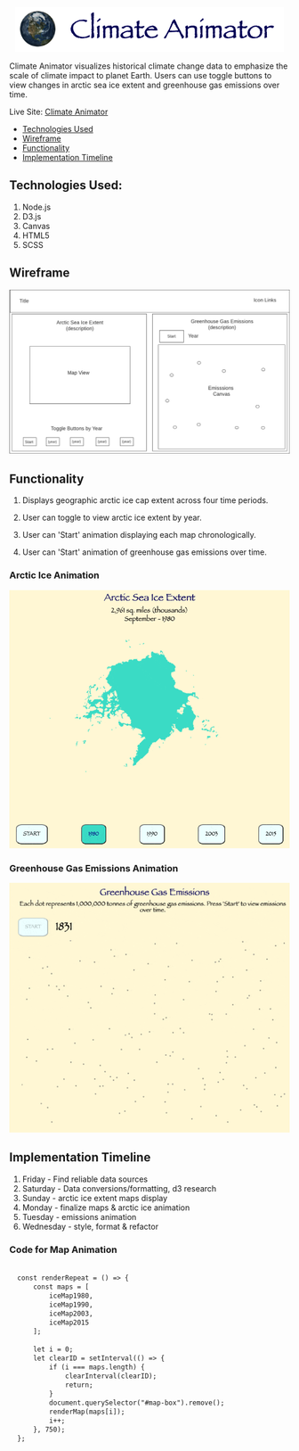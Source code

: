 <p align="center">
  <img src="./assets/website_logo.png">
</p>

Climate Animator visualizes historical climate change data to emphasize the scale of climate impact to planet Earth. Users can use toggle buttons to view changes in arctic sea ice extent and greenhouse gas emissions over time.

Live Site: [Climate Animator](https://sodea1.github.io/climate_animator/)

* [Technologies Used](#technologies-used)
* [Wireframe](#wireframe)
* [Functionality](#functionality)
* [Implementation Timeline](#implementation-timeline)


## Technologies Used:

1. Node.js
2. D3.js
3. Canvas
4. HTML5
5. SCSS

## Wireframe

![alt text](./assets//wireframev3.png "wireframe")

## Functionality

1. Displays geographic arctic ice cap extent across four time periods.

2. User can toggle to view arctic ice extent by year.

3. User can 'Start' animation displaying each map chronologically.

4. User can 'Start' animation of greenhouse gas emissions over time.

### Arctic Ice Animation

![alt text](./assets/arctic_ice_extent.gif)

### Greenhouse Gas Emissions Animation

![alt text](./assets/emissions_bubbles.gif)

## Implementation Timeline

1. Friday - Find reliable data sources
2. Saturday - Data conversions/formatting, d3 research
3. Sunday - arctic ice extent maps display
4. Monday - finalize maps & arctic ice animation
5. Tuesday - emissions animation
6. Wednesday - style, format & refactor

### Code for Map Animation
<pre><code>
  const renderRepeat = () => {
      const maps = [
          iceMap1980,
          iceMap1990,
          iceMap2003,
          iceMap2015
      ];
      
      let i = 0;
      let clearID = setInterval(() => {
          if (i === maps.length) {
              clearInterval(clearID);
              return;
          }
          document.querySelector("#map-box").remove();
          renderMap(maps[i]);
          i++;
      }, 750);
  };
</code></pre>
